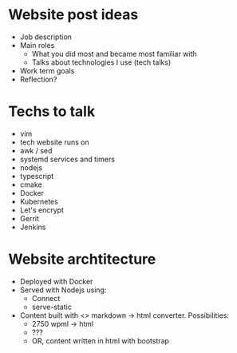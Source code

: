 # Website post ideas

* Job description
* Main roles
    - What you did most and became most familiar with
    - Talks about technologies I use (tech talks)
* Work term goals
* Reflection?

# Techs to talk

* vim
* tech website runs on
* awk / sed
* systemd services and timers
* nodejs
* typescript
* cmake
* Docker
* Kubernetes
* Let's encrypt
* Gerrit
* Jenkins

# Website archtitecture

* Deployed with Docker
* Served with Nodejs using:
    - Connect
    - serve-static
* Content built with <> markdown -> html converter. Possibilities:
    - 2750 wpml -> html
    - ???
    - OR, content written in html with bootstrap
